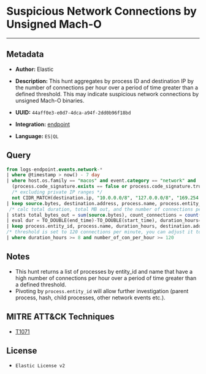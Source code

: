 # Suspicious Network Connections by Unsigned Mach-O

---

## Metadata

- **Author:** Elastic
- **Description:** This hunt aggregates by process ID and destination IP by the number of connections per hour over a period of time greater than a defined threshold. This may indicate suspicious network connections by unsigned Mach-O binaries.

- **UUID:** `44aff0e3-e0d7-4dca-a94f-2dd0b96f18bd`
- **Integration:** [endpoint](https://docs.elastic.co/integrations/endpoint)
- **Language:** `ES|QL`

## Query

```sql
from logs-endpoint.events.network-*
| where @timestamp > now() - 7 day
| where host.os.family == "macos" and event.category == "network" and
  (process.code_signature.exists == false or process.code_signature.trusted != true) and
  /* excluding private IP ranges */
  not CIDR_MATCH(destination.ip, "10.0.0.0/8", "127.0.0.0/8", "169.254.0.0/16", "172.16.0.0/12", "192.0.0.0/24", "192.0.0.0/29", "192.0.0.8/32", "192.0.0.9/32", "192.0.0.10/32", "192.0.0.170/32", "192.0.0.171/32", "192.0.2.0/24", "192.31.196.0/24", "192.52.193.0/24", "192.168.0.0/16", "192.88.99.0/24", "224.0.0.0/4", "100.64.0.0/10", "192.175.48.0/24","198.18.0.0/15", "198.51.100.0/24", "203.0.113.0/24", "240.0.0.0/4", "::1","FE80::/10", "FF00::/8")
| keep source.bytes, destination.address, process.name, process.entity_id, @timestamp
 /* calc total duration, total MB out, and the number of connections per hour */
| stats total_bytes_out = sum(source.bytes), count_connections = count(*), start_time = min(@timestamp), end_time = max(@timestamp) by process.entity_id, destination.address, process.name
| eval dur = TO_DOUBLE(end_time)-TO_DOUBLE(start_time), duration_hours=TO_INT(dur/3600000), MB_out=TO_DOUBLE(total_bytes_out) / (1024*1024), number_of_con_per_hour = (count_connections / duration_hours)
| keep process.entity_id, process.name, duration_hours, destination.address, MB_out, count_connections, number_of_con_per_hour
/* threshold is set to 120 connections per minute, you can adjust it to your env/FP rate */
| where duration_hours >= 8 and number_of_con_per_hour >= 120
```

## Notes

- This hunt returns a list of processes by entity_id and name that have a high number of connections per hour over a period of time greater than a defined threshold.
- Pivoting by `process.entity_id` will allow further investigation (parent process, hash, child processes, other network events etc.).
## MITRE ATT&CK Techniques

- [T1071](https://attack.mitre.org/techniques/T1071)

## License

- `Elastic License v2`
